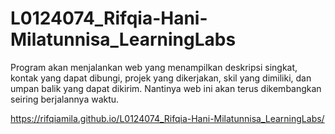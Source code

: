 # L0124074_Rifqia-Hani-Milatunnisa_LearningLabs

Program akan menjalankan web yang menampilkan deskripsi singkat, kontak yang dapat dibungi, projek yang dikerjakan, skil yang dimiliki, dan umpan balik yang dapat dikirim. Nantinya web ini akan terus dikembangkan seiring berjalannya waktu.

https://rifqiamila.github.io/L0124074_Rifqia-Hani-Milatunnisa_LearningLabs/

